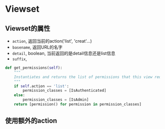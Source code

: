 # Viewset

## Viewset的属性
- ```action```, 返回当前的action('list', 'creat'...)
- ```basename```, 返回URL的名字
- ```detail```, boolean, 当前返回的是detail信息还是list信息
- ```suffix```,
```python
def get_permissions(self):
    """
    Instantiates and returns the list of permissions that this view requires.
    """
    if self.action == 'list':
        permission_classes = [IsAuthenticated]
    else:
        permission_classes = [IsAdmin]
    return [permission() for permission in permission_classes]
```

## 使用额外的action